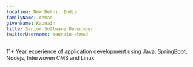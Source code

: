 ```yaml
---
location: New Delhi, India
familyName: Ahmad
givenName: Kaunain
title: Senior Software Developer
twitterUsername: kaunain-ahmad
---
```


11+ Year experience of application development using Java, SpringBoot, Nodejs, Interwoven CMS and Linux
